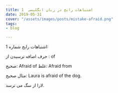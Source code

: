 ```yaml
---
title: اشتباهات رایج در زبان انگلیسی  1
date: 2019-05-31
cover: "/assets/images/posts/mistake-afraid.png"
tags:
- blog

---
```

اشتباهات رایج شماره 1:

حرف اضافه ترسیدن از : of 

صحیح: Afraid of        غلط: Afraid from

مثال صحیح: Laura is afraid of the dog.

لارا از سگ می ترسد.
